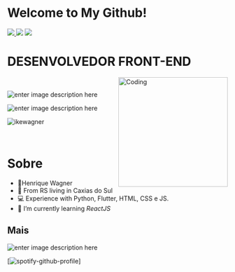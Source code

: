 # Welcome to My Github!

<a>
 <a href="https://www.linkedin.com/in/henrique-wagner-061515137/"><img src="https://img.shields.io/badge/LinkedIn-0077B5?style=for-the-badge&logo=linkedin&logoColor=white"></img>
<a href="https://www.instagram.com/ikewagner_/"><img src="https://img.shields.io/badge/Instagram-E4405F?style=for-the-badge&logo=instagram&logoColor=white"></img></a>
<a href="https://twitter.com/ikee_dev"><img src="https://img.shields.io/badge/Twitter-1DA1F2?style=for-the-badge&logo=twitter&logoColor=white"></img></a>
</a>




# DESENVOLVEDOR FRONT-END

<img alt="Coding" src="https://media.giphy.com/media/vFKqnCdLPNOKc/giphy.gif" align="right" height="250" align="right"/>
<br>



![enter image description here](https://github-readme-stats.vercel.app/api/top-langs/?username=ikewagner&&langs_count=8&layout=compact&theme=dracula)


![enter image description here](https://github-readme-stats.vercel.app/api?username=ikewagner&show_icons=true&theme=dracula)


<p align="left">
 <img src="https://github-readme-streak-stats.herokuapp.com/?user=ikewagner&theme=dracula&count_private=true&show_icons=true&title_color=6e40c9&icon_color=6e40c9&line_height=10" alt="ikewagner" />
</p><br>



# Sobre

-   👨‍Henrique Wagner
-   📍 From RS living in Caxias do Sul 
-   💻 Experience with Python, Flutter, HTML, CSS e JS.
-   🌈 I’m currently learning *ReactJS*

## Mais 

![enter image description here](https://dyn-qrcode.vercel.app/api?url=https://github.com/ikewagner)


[![spotify-github-profile](https://spotify-github-profile.vercel.app/api/view?uid=wagner.ike&cover_image=true&theme=default)]


